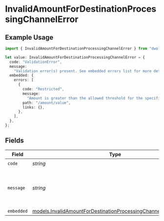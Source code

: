 # InvalidAmountForDestinationProcessingChannelError

## Example Usage

```typescript
import { InvalidAmountForDestinationProcessingChannelError } from "dwolla-typescript";

let value: InvalidAmountForDestinationProcessingChannelError = {
  code: "ValidationError",
  message:
    "Validation error(s) present. See embedded errors list for more details.",
  embedded: {
    errors: [
      {
        code: "Restricted",
        message:
          "Amount is greater than the allowed threshold for the specified destination processing channel.",
        path: "/amount/value",
        links: {},
      },
    ],
  },
};
```

## Fields

| Field                                                                                                                                      | Type                                                                                                                                       | Required                                                                                                                                   | Description                                                                                                                                | Example                                                                                                                                    |
| ------------------------------------------------------------------------------------------------------------------------------------------ | ------------------------------------------------------------------------------------------------------------------------------------------ | ------------------------------------------------------------------------------------------------------------------------------------------ | ------------------------------------------------------------------------------------------------------------------------------------------ | ------------------------------------------------------------------------------------------------------------------------------------------ |
| `code`                                                                                                                                     | *string*                                                                                                                                   | :heavy_check_mark:                                                                                                                         | N/A                                                                                                                                        | ValidationError                                                                                                                            |
| `message`                                                                                                                                  | *string*                                                                                                                                   | :heavy_check_mark:                                                                                                                         | N/A                                                                                                                                        | Validation error(s) present. See embedded errors list for more details.                                                                    |
| `embedded`                                                                                                                                 | [models.InvalidAmountForDestinationProcessingChannelErrorEmbedded](../models/invalidamountfordestinationprocessingchannelerrorembedded.md) | :heavy_minus_sign:                                                                                                                         | N/A                                                                                                                                        |                                                                                                                                            |